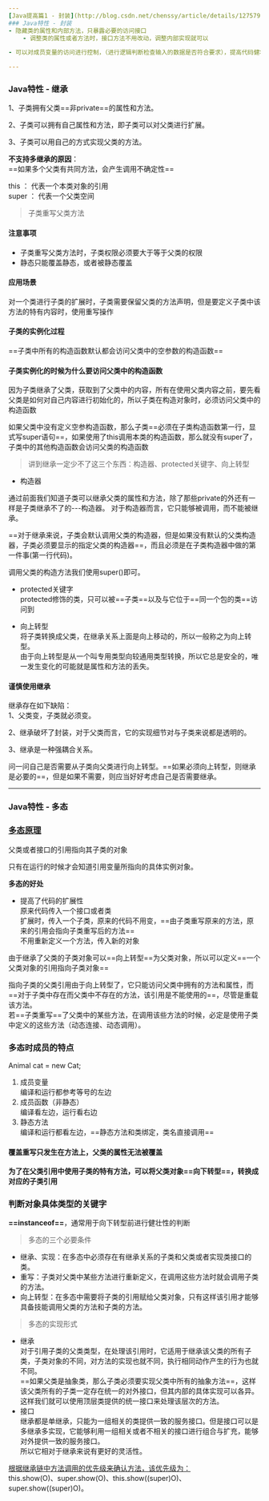 ```yaml
---
[Java提高篇1 - 封装](http://blog.csdn.net/chenssy/article/details/12757911)
### Java特性 - 封装 
- 隐藏类的属性和内部方法，只暴露必要的访问接口
    - 调整类的属性或者方法时，接口方法不用改动，调整内部实现就可以

- 可以对成员变量的访问进行控制，（进行逻辑判断检查输入的数据是否符合要求），提高代码健壮性

---
```


### Java特性 - 继承
1、子类拥有父类==非private==的属性和方法。

2、子类可以拥有自己属性和方法，即子类可以对父类进行扩展。

3、子类可以用自己的方式实现父类的方法。

**不支持多继承的原因**：    
==如果多个父类有共同方法，会产生调用不确定性==

this ： 代表一个本类对象的引用      
super ： 代表一个父类空间   

> 子类重写父类方法
#### 注意事项
- 子类重写父类方法时，子类权限必须要大于等于父类的权限
-  静态只能覆盖静态，或者被静态覆盖
#### 应用场景   
对一个类进行子类的扩展时，子类需要保留父类的方法声明，但是要定义子类中该方法的特有内容时，使用重写操作

#### 子类的实例化过程   
==子类中所有的构造函数默认都会访问父类中的空参数的构造函数==  

#### 子类实例化的时候为什么要访问父类中的构造函数
因为子类继承了父类，获取到了父类中的内容，所有在使用父类内容之前，要先看父类是如何对自己内容进行初始化的，所以子类在构造对象时，必须访问父类中的构造函数

如果父类中没有定义空参构造函数，那么子类==必须在子类构造函数第一行，显式写super语句==，如果使用了this调用本类的构造函数，那么就没有super了，子类中的其他构造函数会访问父类的构造函数


> 讲到继承一定少不了这三个东西：构造器、protected关键字、向上转型     
         
- 构造器    

通过前面我们知道子类可以继承父类的属性和方法，除了那些private的外还有一样是子类继承不了的---构造器。 
对于构造器而言，它只能够被调用，而不能被继承。    

==对于继承来说，子类会默认调用父类的构造器，但是如果没有默认的父类构造器，子类必须要显示的指定父类的构造器==，而且必须是在子类构造器中做的第一件事(第一行代码)。       

调用父类的构造方法我们使用super()即可。
                             
- protected关键字   
protected修饰的类，只可以被==子类==以及与它位于==同一个包的类==访问到
         
- 向上转型  
将子类转换成父类，在继承关系上面是向上移动的，所以一般称之为向上转型。    
由于向上转型是从一个叫专用类型向较通用类型转换，所以它总是安全的，唯一发生变化的可能就是属性和方法的丢失。
         
#### 谨慎使用继承   
继承存在如下缺陷：      
1、父类变，子类就必须变。   

2、继承破坏了封装，对于父类而言，它的实现细节对与子类来说都是透明的。    

3、继承是一种强耦合关系。
         
问一问自己是否需要从子类向父类进行向上转型。==如果必须向上转型，则继承是必要的==，但是如果不需要，则应当好好考虑自己是否需要继承。         
         
---
### Java特性 - 多态 
### [多态原理](http://hxraid.iteye.com/blog/428891)
父类或者接口的引用指向其子类的对象  

只有在运行的时候才会知道引用变量所指向的具体实例对象。

**多态的好处**    
- 提高了代码的扩展性    
原来代码传入一个接口或者类  
扩展时，传入一个子类，原来的代码不用变，==由子类重写原来的方法，原来的引用会指向子类重写后的方法==  
不用重新定义一个方法，传入新的对象

由于继承了父类的子类对象可以==向上转型==为父类对象，所以可以定义==一个父类对象的引用指向子类对象==  

指向子类的父类引用由于向上转型了，它只能访问父类中拥有的方法和属性，而==对于子类中存在而父类中不存在的方法，该引用是不能使用的==，尽管是重载该方法。    
若==子类重写==了父类中的某些方法，在调用该些方法的时候，必定是使用子类中定义的这些方法（动态连接、动态调用）。
### 多态时成员的特点
Animal cat = new Cat;
1. 成员变量     
编译和运行都参考等号的左边
2. 成员函数（非静态）     
编译看左边，运行看右边  
3. 静态方法     
编译和运行都看左边，==静态方法和类绑定，类名直接调用==
#### 覆盖重写只发生在方法上，父类的属性无法被覆盖

**为了在父类引用中使用子类的特有方法，可以将父类对象==向下转型==，转换成对应的子类引用**

### 判断对象具体类型的关键字
**==instanceof==**，通常用于向下转型前进行健壮性的判断

>多态的三个必要条件 
 - 继承、实现：在多态中必须存在有继承关系的子类和父类或者实现类接口的类。
- 重写：子类对父类中某些方法进行重新定义，在调用这些方法时就会调用子类的方法。
- 向上转型：在多态中需要将子类的引用赋给父类对象，只有这样该引用才能够具备技能调用父类的方法和子类的方法。
            
>多态的实现形式 
- 继承  
对于引用子类的父类类型，在处理该引用时，它适用于继承该父类的所有子类，子类对象的不同，对方法的实现也就不同，执行相同动作产生的行为也就不同。    
==如果父类是抽象类，那么子类必须要实现父类中所有的抽象方法==，这样该父类所有的子类一定存在统一的对外接口，但其内部的具体实现可以各异。    
这样我们就可以使用顶层类提供的统一接口来处理该层次的方法。
- 接口  
继承都是单继承，只能为一组相关的类提供一致的服务接口。但是接口可以是多继承多实现，它能够利用一组相关或者不相关的接口进行组合与扩充，能够对外提供一致的服务接口。    
所以它相对于继承来说有更好的灵活性。

[根据继承链中方法调用的优先级来确认方法，该优先级为：  ](http://blog.csdn.net/chenssy/article/details/12786385)   
this.show(O)、super.show(O)、this.show((super)O)、super.show((super)O)。












